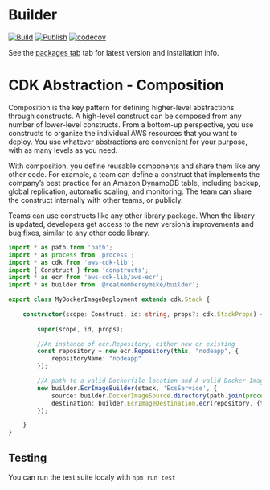 # Builder

[![Build](https://github.com/realmembersymike/builder/actions/workflows/ci.yml/badge.svg)](https://github.com/realmembersymike/builder/actions/workflows/ci.yml)
[![Publish](https://github.com/realmembersymike/builder/actions/workflows/publish.yml/badge.svg)](https://github.com/realmembersymike/builder/actions/workflows/publish.yml)
[![codecov](https://codecov.io/github/realmembersymike/builder/graph/badge.svg?token=T7IZ1WWXPB)](https://codecov.io/github/realmembersymike/builder)  


See the [packages tab](https://github.com/realmembersymike/builder/pkgs/npm/builder) tab for latest version and installation info.

# CDK Abstraction - Composition

Composition is the key pattern for defining higher-level abstractions through constructs. A high-level construct can be composed from any number of lower-level constructs. From a bottom-up perspective, you use constructs to organize the individual AWS resources that you want to deploy. You use whatever abstractions are convenient for your purpose, with as many levels as you need.

With composition, you define reusable components and share them like any other code. For example, a team can define a construct that implements the company’s best practice for an Amazon DynamoDB table, including backup, global replication, automatic scaling, and monitoring. The team can share the construct internally with other teams, or publicly.

Teams can use constructs like any other library package. When the library is updated, developers get access to the new version’s improvements and bug fixes, similar to any other code library.

```typescript
import * as path from 'path';
import * as process from 'process';
import * as cdk from 'aws-cdk-lib';
import { Construct } from 'constructs';
import * as ecr from 'aws-cdk-lib/aws-ecr';
import * as builder from '@realmembersymike/builder';

export class MyDockerImageDeployment extends cdk.Stack {
	
	constructor(scope: Construct, id: string, props?: cdk.StackProps) {
    
		super(scope, id, props);

		//An instance of ecr.Repository, either new or existing
		const repository = new ecr.Repository(this, "nodeapp", {
			repositoryName: "nodeapp"
		});

		//A path to a valid Dockerfile location and A valid Docker Image Host, only Supports aws ecr as of now
		new builder.EcrImageBuilder(stack, 'EcsService', {
			source: builder.DockerImageSource.directory(path.join(process.cwd()));
			destination: builder.EcrImageDestination.ecr(repository, {tag: 'latest'});
		});

  	}
}

```

## Testing

You can run the test suite localy with `npm run test`
